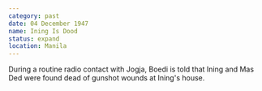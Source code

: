 ```yaml
---
category: past
date: 04 December 1947
name: Ining Is Dood
status: expand
location: Manila
---
```

During a routine radio contact with Jogja, Boedi is told that Ining and Mas Ded were found dead of gunshot wounds at Ining's house.
